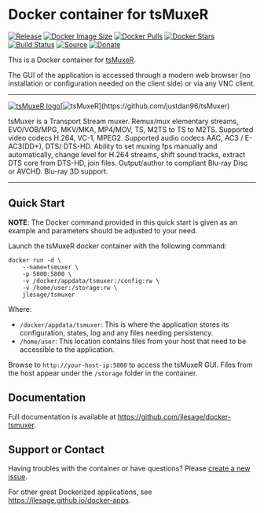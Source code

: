 # Docker container for tsMuxeR
[![Release](https://img.shields.io/github/release/jlesage/docker-tsmuxer.svg?logo=github&style=for-the-badge)](https://github.com/jlesage/docker-tsmuxer/releases/latest)
[![Docker Image Size](https://img.shields.io/docker/image-size/jlesage/tsmuxer/latest?logo=docker&style=for-the-badge)](https://hub.docker.com/r/jlesage/tsmuxer/tags)
[![Docker Pulls](https://img.shields.io/docker/pulls/jlesage/tsmuxer?label=Pulls&logo=docker&style=for-the-badge)](https://hub.docker.com/r/jlesage/tsmuxer)
[![Docker Stars](https://img.shields.io/docker/stars/jlesage/tsmuxer?label=Stars&logo=docker&style=for-the-badge)](https://hub.docker.com/r/jlesage/tsmuxer)
[![Build Status](https://img.shields.io/github/actions/workflow/status/jlesage/docker-tsmuxer/build-image.yml?logo=github&branch=master&style=for-the-badge)](https://github.com/jlesage/docker-tsmuxer/actions/workflows/build-image.yml)
[![Source](https://img.shields.io/badge/Source-GitHub-blue?logo=github&style=for-the-badge)](https://github.com/jlesage/docker-tsmuxer)
[![Donate](https://img.shields.io/badge/Donate-PayPal-green.svg?style=for-the-badge)](https://paypal.me/JocelynLeSage)

This is a Docker container for [tsMuxeR](https://github.com/justdan96/tsMuxer).

The GUI of the application is accessed through a modern web browser (no
installation or configuration needed on the client side) or via any VNC client.

---

[![tsMuxeR logo](https://images.weserv.nl/?url=raw.githubusercontent.com/jlesage/docker-templates/master/jlesage/images/tsmuxer-icon.png&w=110)](https://github.com/justdan96/tsMuxer)[![tsMuxeR](https://images.placeholders.dev/?width=224&height=110&fontFamily=monospace&fontWeight=400&fontSize=52&text=tsMuxeR&bgColor=rgba(0,0,0,0.0)&textColor=rgba(121,121,121,1))](https://github.com/justdan96/tsMuxer)

tsMuxer is a Transport Stream muxer. Remux/mux elementary streams, EVO/VOB/MPG,
MKV/MKA, MP4/MOV, TS, M2TS to TS to M2TS. Supported video codecs H.264, VC-1,
MPEG2. Supported audio codecs AAC, AC3 / E-AC3(DD+), DTS/ DTS-HD. Ability to set
muxing fps manually and automatically, change level for H.264 streams, shift
sound tracks, extract DTS core from DTS-HD, join files. Output/author to
compliant Blu-ray Disc or AVCHD.  Blu-ray 3D support.

---

## Quick Start

**NOTE**: The Docker command provided in this quick start is given as an example
and parameters should be adjusted to your need.

Launch the tsMuxeR docker container with the following command:
```shell
docker run -d \
    --name=tsmuxer \
    -p 5800:5800 \
    -v /docker/appdata/tsmuxer:/config:rw \
    -v /home/user:/storage:rw \
    jlesage/tsmuxer
```

Where:
  - `/docker/appdata/tsmuxer`: This is where the application stores its configuration, states, log and any files needing persistency.
  - `/home/user`: This location contains files from your host that need to be accessible to the application.

Browse to `http://your-host-ip:5800` to access the tsMuxeR GUI.
Files from the host appear under the `/storage` folder in the container.

## Documentation

Full documentation is available at https://github.com/jlesage/docker-tsmuxer.

## Support or Contact

Having troubles with the container or have questions?  Please
[create a new issue].

For other great Dockerized applications, see https://jlesage.github.io/docker-apps.

[create a new issue]: https://github.com/jlesage/docker-tsmuxer/issues
